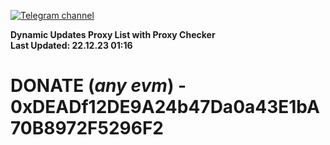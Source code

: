 [![Telegram channel](https://img.shields.io/endpoint?url=https://runkit.io/damiankrawczyk/telegram-badge/branches/master?url=https://t.me/n4z4v0d)](https://t.me/n4z4v0d) 

**Dynamic Updates Proxy List with Proxy Checker**  
**Last Updated: 22.12.23 01:16**

# DONATE (_any evm_) - 0xDEADf12DE9A24b47Da0a43E1bA70B8972F5296F2
